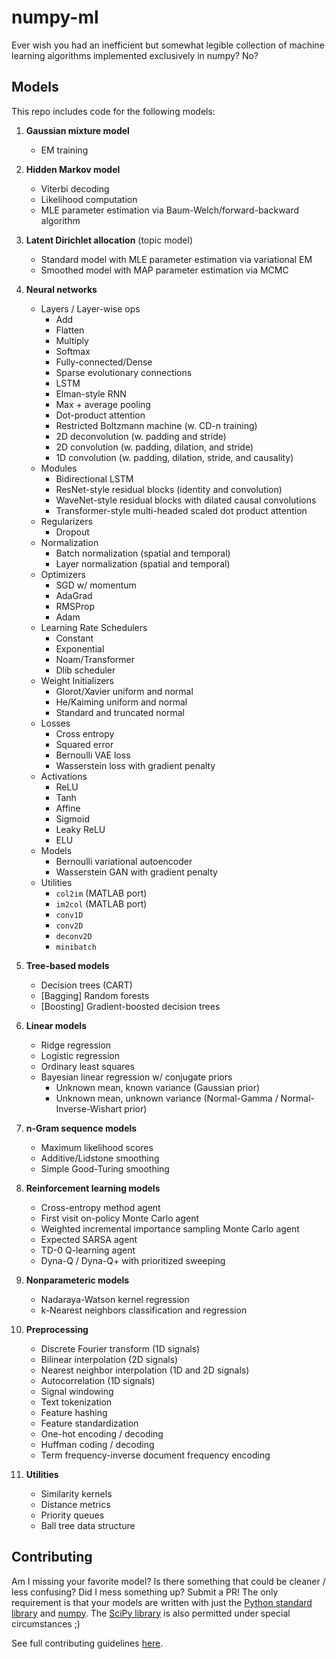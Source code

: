 # numpy-ml
Ever wish you had an inefficient but somewhat legible collection of machine
learning algorithms implemented exclusively in numpy? No? 

## Models
This repo includes code for the following models:

1. **Gaussian mixture model**
    - EM training

2. **Hidden Markov model**
    - Viterbi decoding
    - Likelihood computation
    - MLE parameter estimation via Baum-Welch/forward-backward algorithm

3. **Latent Dirichlet allocation** (topic model)
    - Standard model with MLE parameter estimation via variational EM
    - Smoothed model with MAP parameter estimation via MCMC 

4. **Neural networks** 
    * Layers / Layer-wise ops
        - Add
        - Flatten
        - Multiply
        - Softmax
        - Fully-connected/Dense
        - Sparse evolutionary connections
        - LSTM 
        - Elman-style RNN 
        - Max + average pooling 
        - Dot-product attention
        - Restricted Boltzmann machine (w. CD-n training)
        - 2D deconvolution (w. padding and stride)
        - 2D convolution (w. padding, dilation, and stride)
        - 1D convolution (w. padding, dilation, stride, and causality)
    * Modules
        - Bidirectional LSTM 
        - ResNet-style residual blocks (identity and convolution)
        - WaveNet-style residual blocks with dilated causal convolutions
        - Transformer-style multi-headed scaled dot product attention
    * Regularizers
        - Dropout 
    * Normalization
        - Batch normalization (spatial and temporal)
        - Layer normalization (spatial and temporal)
    * Optimizers
        - SGD w/ momentum 
        - AdaGrad 
        - RMSProp 
        - Adam
    * Learning Rate Schedulers
        - Constant
        - Exponential
        - Noam/Transformer 
        - Dlib scheduler
    * Weight Initializers
        - Glorot/Xavier uniform and normal
        - He/Kaiming uniform and normal
        - Standard and truncated normal
    * Losses
        - Cross entropy
        - Squared error
        - Bernoulli VAE loss
        - Wasserstein loss with gradient penalty
    * Activations
        - ReLU
        - Tanh
        - Affine
        - Sigmoid
        - Leaky ReLU
        - ELU
    * Models
        - Bernoulli variational autoencoder
        - Wasserstein GAN with gradient penalty
    * Utilities
        - `col2im` (MATLAB port)
        - `im2col` (MATLAB port)
        - `conv1D`
        - `conv2D`
        - `deconv2D`
        - `minibatch`

5. **Tree-based models**
    - Decision trees (CART)
    - [Bagging] Random forests 
    - [Boosting] Gradient-boosted decision trees

6. **Linear models**
    - Ridge regression
    - Logistic regression
    - Ordinary least squares 
    - Bayesian linear regression w/ conjugate priors
        - Unknown mean, known variance (Gaussian prior)
        - Unknown mean, unknown variance (Normal-Gamma / Normal-Inverse-Wishart prior)

7. **n-Gram sequence models**
    - Maximum likelihood scores
    - Additive/Lidstone smoothing
    - Simple Good-Turing smoothing

8. **Reinforcement learning models**
    - Cross-entropy method agent
    - First visit on-policy Monte Carlo agent
    - Weighted incremental importance sampling Monte Carlo agent
    - Expected SARSA agent
    - TD-0 Q-learning agent
    - Dyna-Q / Dyna-Q+ with prioritized sweeping

9. **Nonparameteric models**
    - Nadaraya-Watson kernel regression
    - k-Nearest neighbors classification and regression

10. **Preprocessing**
    - Discrete Fourier transform (1D signals)
    - Bilinear interpolation (2D signals)
    - Nearest neighbor interpolation (1D and 2D signals)
    - Autocorrelation (1D signals)
    - Signal windowing
    - Text tokenization
    - Feature hashing
    - Feature standardization
    - One-hot encoding / decoding
    - Huffman coding / decoding
    - Term frequency-inverse document frequency encoding

11. **Utilities**
    - Similarity kernels
    - Distance metrics
    - Priority queues
    - Ball tree data structure

## Contributing

Am I missing your favorite model? Is there something that could be cleaner /
less confusing? Did I mess something up? Submit a PR! The only requirement is
that your models are written with just the [Python standard
library](https://docs.python.org/3/library/) and [numpy](https://www.numpy.org/). The
[SciPy library](https://scipy.github.io/devdocs/) is also permitted under special
circumstances ;)

See full contributing guidelines [here](./contributing.md). 
